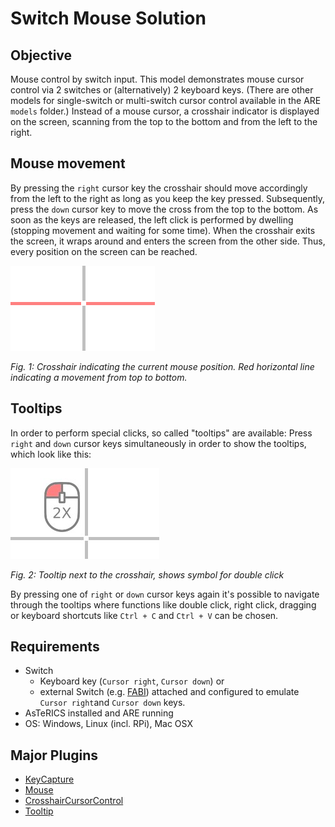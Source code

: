# Switch Mouse Solution

## Objective

Mouse control by switch input. This model demonstrates mouse cursor control via 2 switches or (alternatively) 2 keyboard keys. (There are other models for single-switch or multi-switch cursor control available in the ARE `models` folder.)
Instead of a mouse cursor, a crosshair indicator is displayed on the screen, scanning from the top to the bottom and from the left to the right. 

## Mouse movement

By pressing the `right` cursor key the crosshair should move accordingly from the left to the right as long as you keep the key pressed. Subsequently, press the `down` cursor key to move the cross from the top to the bottom. As soon as the keys are released, the left click is performed by dwelling (stopping movement and waiting for some time). When the crosshair exits the screen, it wraps around and enters the screen from the other side. Thus, every position on the screen can be reached.

![Cross marking the click position on the screen](./img/crosshair-cross.png)

*Fig. 1: Crosshair indicating the current mouse position. Red horizontal line indicating a movement from top to bottom.*

## Tooltips

In order to perform special clicks, so called "tooltips" are available: Press `right` and `down` cursor keys simultaneously in order to show the tooltips, which look like this:

![Cross marking the click position on the screen](./img/crosshair-tooltips.jpg)

*Fig. 2: Tooltip next to the crosshair, shows symbol for double click*

By pressing one of `right` or `down` cursor keys again it's possible to navigate through the tooltips where functions like double click, right click, dragging or keyboard shortcuts like `Ctrl + C` and `Ctrl + V` can be chosen.


## Requirements

* Switch
  * Keyboard key (```Cursor right```, ```Cursor down```) or
  * external Switch (e.g. [FABI](https://www.asterics-foundation.org/projects/fabi/)) attached and configured to emulate ```Cursor right```and ```Cursor down``` keys.
* AsTeRICS installed and ARE running
* OS: Windows, Linux (incl. RPi), Mac OSX

## Major Plugins

* [KeyCapture](/plugins/sensors/KeyCapture)
* [Mouse](/plugins/actuators/Mouse)
* [CrosshairCursorControl](/plugins/actuators/CrosshairCursorControl)
* [Tooltip](/plugins/actuators/Tooltip)
